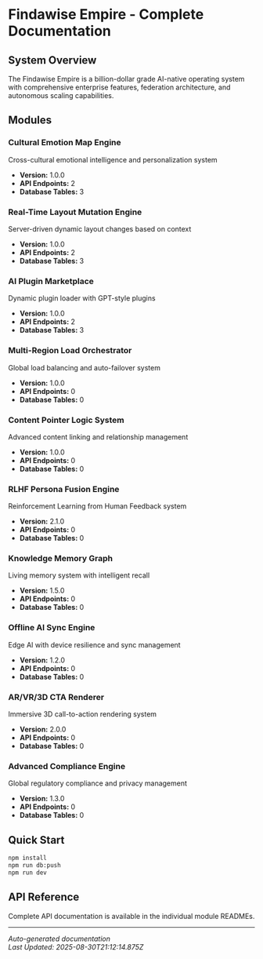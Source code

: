 # Findawise Empire - Complete Documentation

## System Overview

The Findawise Empire is a billion-dollar grade AI-native operating system with comprehensive enterprise features, federation architecture, and autonomous scaling capabilities.

## Modules


### Cultural Emotion Map Engine
Cross-cultural emotional intelligence and personalization system
- **Version:** 1.0.0
- **API Endpoints:** 2
- **Database Tables:** 3


### Real-Time Layout Mutation Engine
Server-driven dynamic layout changes based on context
- **Version:** 1.0.0
- **API Endpoints:** 2
- **Database Tables:** 3


### AI Plugin Marketplace
Dynamic plugin loader with GPT-style plugins
- **Version:** 1.0.0
- **API Endpoints:** 2
- **Database Tables:** 3


### Multi-Region Load Orchestrator
Global load balancing and auto-failover system
- **Version:** 1.0.0
- **API Endpoints:** 0
- **Database Tables:** 0


### Content Pointer Logic System
Advanced content linking and relationship management
- **Version:** 1.0.0
- **API Endpoints:** 0
- **Database Tables:** 0


### RLHF Persona Fusion Engine
Reinforcement Learning from Human Feedback system
- **Version:** 2.1.0
- **API Endpoints:** 0
- **Database Tables:** 0


### Knowledge Memory Graph
Living memory system with intelligent recall
- **Version:** 1.5.0
- **API Endpoints:** 0
- **Database Tables:** 0


### Offline AI Sync Engine
Edge AI with device resilience and sync management
- **Version:** 1.2.0
- **API Endpoints:** 0
- **Database Tables:** 0


### AR/VR/3D CTA Renderer
Immersive 3D call-to-action rendering system
- **Version:** 2.0.0
- **API Endpoints:** 0
- **Database Tables:** 0


### Advanced Compliance Engine
Global regulatory compliance and privacy management
- **Version:** 1.3.0
- **API Endpoints:** 0
- **Database Tables:** 0


## Quick Start

```bash
npm install
npm run db:push
npm run dev
```

## API Reference

Complete API documentation is available in the individual module READMEs.

---

*Auto-generated documentation*  
*Last Updated: 2025-08-30T21:12:14.875Z*
